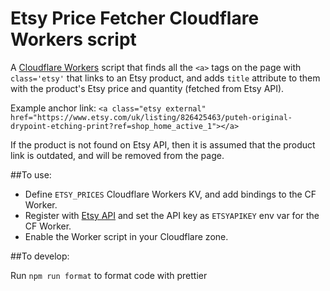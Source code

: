 # Etsy Price Fetcher Cloudflare Workers script

A [Cloudflare Workers](https://developers.cloudflare.com/workers/) script that finds all the `<a>` tags on the page with `class='etsy'` that links to an Etsy product, and adds `title` attribute to them with the product's Etsy price and quantity (fetched from Etsy API).

Example anchor link: `<a class="etsy external" href="https://www.etsy.com/uk/listing/826425463/puteh-original-drypoint-etching-print?ref=shop_home_active_1"></a>`

If the product is not found on Etsy API, then it is assumed that the product link is outdated, and will be removed from the page.

##To use:

- Define `ETSY_PRICES` Cloudflare Workers KV, and add bindings to the CF Worker.
- Register with [Etsy API](https://www.etsy.com/developers/register) and set the API key as `ETSYAPIKEY` env var for the CF Worker.
- Enable the Worker script in your Cloudflare zone.


##To develop:

Run `npm run format` to format code with prettier
